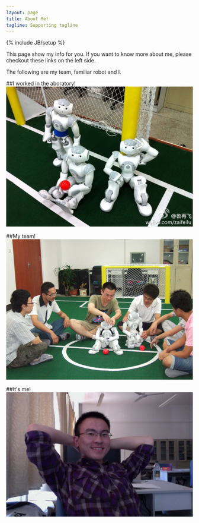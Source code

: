 ```yaml
---
layout: page
title: About Me!
tagline: Supporting tagline
---
```

{% include JB/setup %}

This page show my info for you.
If you want to know more about me, please checkout these links on the left side.

The following are my team, familiar robot and I.

##I worked in the aboratory!
![Laboratory](/images/lab.jpg "Laboratory")

##My team!
![Team](/images/team.jpg "Team")

##It's me!
![Avatar](/images/avatar.jpg "Avatar")

